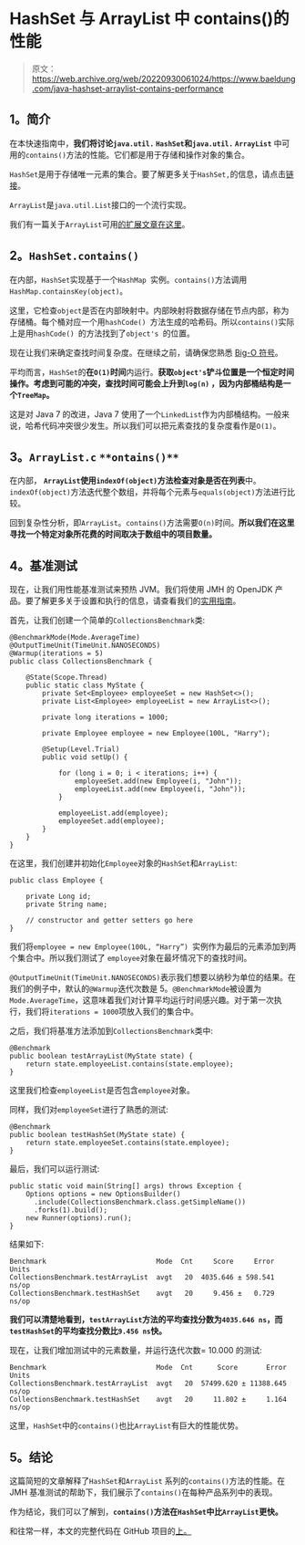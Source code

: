 # HashSet 与 ArrayList 中 contains()的性能

> 原文：<https://web.archive.org/web/20220930061024/https://www.baeldung.com/java-hashset-arraylist-contains-performance>

## 1。简介

在本快速指南中，**我们将讨论`java.util.` `HashSet`和`java.util.` `ArrayList`** 中可用的`contains()`方法的性能。它们都是用于存储和操作对象的集合。

`HashSet`是用于存储唯一元素的集合。要了解更多关于`HashSet,`的信息，请点击[链接](/web/20221208143940/https://www.baeldung.com/java-hashset)。

`ArrayList`是`java.util.List`接口的一个流行实现。

我们有一篇关于`ArrayList`可用[的扩展文章在这里](/web/20221208143940/https://www.baeldung.com/java-arraylist)。

## 2。`HashSet.contains()`

在内部，`HashSet`实现基于一个`HashMap `实例。`contains()`方法调用`HashMap.containsKey(object)`。

这里，它检查`object`是否在内部映射中。内部映射将数据存储在节点内部，称为存储桶。每个桶对应一个用`hashCode() `方法生成的哈希码。所以`contains()`实际上是用`hashCode() `的方法找到了`object's `的位置。

现在让我们来确定查找时间复杂度。在继续之前，请确保您熟悉 [Big-O 符号](/web/20221208143940/https://www.baeldung.com/big-o-notation)。

平均而言，`HashSet`的**在`O(1)`时间**内运行。**获取`object's`铲斗位置是一个恒定时间操作。考虑到可能的冲突，查找时间可能会上升到`log(n)` ，因为内部桶结构是一个`TreeMap`。**

这是对 Java 7 的改进，Java 7 使用了一个`LinkedList`作为内部桶结构。一般来说，哈希代码冲突很少发生。所以我们可以把元素查找的复杂度看作是`O(1)`。

## 3。`ArrayList.c` `**ontains()**`

在内部， **`ArrayList`使用`indexOf(object)`方法检查对象是否在列表**中。`indexOf(object)`方法迭代整个数组，并将每个元素与`equals(object)`方法进行比较。

回到复杂性分析，即`ArrayList`。`contains()`方法需要`O(n)`时间。**所以我们在这里寻找一个特定对象所花费的时间取决于数组中的项目数量。**

## 4。基准测试

现在，让我们用性能基准测试来预热 JVM。我们将使用 JMH 的 OpenJDK 产品。要了解更多关于设置和执行的信息，请查看我们的[实用指南](/web/20221208143940/https://www.baeldung.com/java-microbenchmark-harness)。

首先，让我们创建一个简单的`CollectionsBenchmark`类:

```
@BenchmarkMode(Mode.AverageTime)
@OutputTimeUnit(TimeUnit.NANOSECONDS)
@Warmup(iterations = 5)
public class CollectionsBenchmark {

    @State(Scope.Thread)
    public static class MyState {
        private Set<Employee> employeeSet = new HashSet<>();
        private List<Employee> employeeList = new ArrayList<>();

        private long iterations = 1000;

        private Employee employee = new Employee(100L, "Harry");

        @Setup(Level.Trial)
        public void setUp() {

            for (long i = 0; i < iterations; i++) {
                employeeSet.add(new Employee(i, "John"));
                employeeList.add(new Employee(i, "John"));
            }

            employeeList.add(employee);
            employeeSet.add(employee);
        }
    }
}
```

在这里，我们创建并初始化`Employee`对象的`HashSet`和`ArrayList`:

```
public class Employee {

    private Long id;
    private String name;

    // constructor and getter setters go here
}
```

我们将`employee = new Employee(100L, “Harry”) `实例作为最后的元素添加到两个集合中。所以我们测试了 `employee`对象在最坏情况下的查找时间。

`@OutputTimeUnit(TimeUnit.NANOSECONDS)`表示我们想要以纳秒为单位的结果。在我们的例子中，默认的`@Warmup`迭代次数是 5。`@BenchmarkMode`被设置为`Mode.AverageTime`，这意味着我们对计算平均运行时间感兴趣。对于第一次执行，我们将`iterations = 1000`项放入我们的集合中。

之后，我们将基准方法添加到`CollectionsBenchmark`类中:

```
@Benchmark
public boolean testArrayList(MyState state) {
    return state.employeeList.contains(state.employee);
}
```

这里我们检查`employeeList`是否包含`employee`对象。

同样，我们对`employeeSet`进行了熟悉的测试:

```
@Benchmark
public boolean testHashSet(MyState state) {
    return state.employeeSet.contains(state.employee);
}
```

最后，我们可以运行测试:

```
public static void main(String[] args) throws Exception {
    Options options = new OptionsBuilder()
      .include(CollectionsBenchmark.class.getSimpleName())
      .forks(1).build();
    new Runner(options).run();
}
```

结果如下:

```
Benchmark                           Mode  Cnt     Score     Error  Units
CollectionsBenchmark.testArrayList  avgt   20  4035.646 ± 598.541  ns/op
CollectionsBenchmark.testHashSet    avgt   20     9.456 ±   0.729  ns/op
```

**我们可以清楚地看到，`testArrayList`方法的平均查找分数为`4035.646 ns`，而`testHashSet`的平均查找分数比`9.456 ns`快。**

现在，让我们增加测试中的元素数量，并运行迭代次数= 10.000 的测试:

```
Benchmark                           Mode  Cnt      Score       Error  Units
CollectionsBenchmark.testArrayList  avgt   20  57499.620 ± 11388.645  ns/op
CollectionsBenchmark.testHashSet    avgt   20     11.802 ±     1.164  ns/op
```

这里，`HashSet`中的`contains()`也比`ArrayList`有巨大的性能优势。

## 5。结论

这篇简短的文章解释了`HashSet`和`ArrayList` 系列的`contains()`方法的性能。在 JMH 基准测试的帮助下，我们展示了`contains()`在每种产品系列中的表现。

作为结论，我们可以了解到，**`contains()`方法在`HashSet`中比`ArrayList`更快。**

和往常一样，本文的完整代码在 GitHub 项目的[上。](https://web.archive.org/web/20221208143940/https://github.com/eugenp/tutorials/tree/master/core-java-modules/core-java-collections-3)